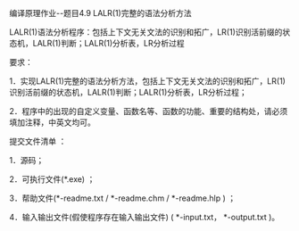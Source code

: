 编译原理作业--题目4.9 LALR(1)完整的语法分析方法

LALR(1)语法分析程序：包括上下文无关文法的识别和拓广，LR(1)识别活前缀的状态机，LALR(1)判断；LALR(1)分析表，LR分析过程

 

要求：

1．实现LALR(1)完整的语法分析方法，包括上下文无关文法的识别和拓广，LR(1)识别活前缀的状态机，LALR(1)判断；LALR(1)分析表，LR分析过程；

2．程序中的出现的自定义变量、函数名等、函数的功能、重要的结构处，请必须填加注释，中英文均可。

 

提交文件清单 ：



1．源码；

2．可执行文件(*.exe) ；

3．帮助文件(*-readme.txt  / *-readme.chm  /  *-readme.hlp ) ；

4．输入输出文件(假使程序存在输入输出文件) ( *-input.txt， *-output.txt )。